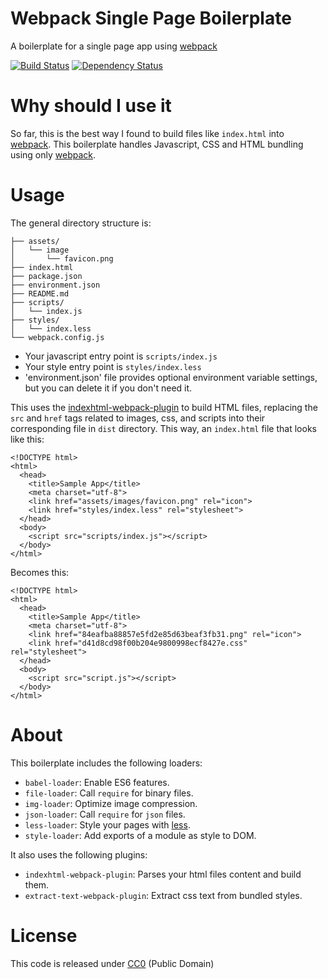 # Webpack Single Page Boilerplate

A boilerplate for a single page app using [webpack][webpack_link]

[![Build
Status](https://travis-ci.org/nihey/webpack-single-page-boilerplate.svg)](https://travis-ci.org/nihey/webpack-single-page-boilerplate)
[![Dependency
Status](https://david-dm.org/nihey/webpack-single-page-boilerplate.png)](https://david-dm.org/nihey/webpack-single-page-boilerplate)

# Why should I use it

So far, this is the best way I found to build files like `index.html` into
[webpack][webpack_link]. This boilerplate handles Javascript, CSS and HTML
bundling using only [webpack][webpack_link].

# Usage

The general directory structure is:

```
├── assets/
│   └── image
│       └── favicon.png
├── index.html
├── package.json
├── environment.json
├── README.md
├── scripts/
│   └── index.js
├── styles/
│   └── index.less
└── webpack.config.js
```

- Your javascript entry point is `scripts/index.js`
- Your style entry point is `styles/index.less`
- 'environment.json' file provides optional environment variable settings,
  but you can delete it if you don't need it.

This uses the [indexhtml-webpack-plugin](https://github.com/unbroken-dome/indexhtml-webpack-plugin)
to build HTML files, replacing the `src` and `href` tags related to images, css, 
and scripts into their corresponding file in `dist` directory. This way, an
`index.html` file that looks like this:

```
<!DOCTYPE html>
<html>
  <head>
    <title>Sample App</title>
    <meta charset="utf-8">
    <link href="assets/images/favicon.png" rel="icon">
    <link href="styles/index.less" rel="stylesheet">
  </head>
  <body>
    <script src="scripts/index.js"></script>
  </body>
</html>
```

Becomes this:

```
<!DOCTYPE html>
<html>
  <head>
    <title>Sample App</title>
    <meta charset="utf-8">
    <link href="84eafba88857e5fd2e85d63beaf3fb31.png" rel="icon">
    <link href="d41d8cd98f00b204e9800998ecf8427e.css" rel="stylesheet">
  </head>
  <body>
    <script src="script.js"></script>
  </body>
</html>
```

# About

This boilerplate includes the following loaders:

  - `babel-loader`: Enable ES6 features.
  - `file-loader`: Call `require` for binary files.
  - `img-loader`: Optimize image compression.
  - `json-loader`: Call `require` for `json` files.
  - `less-loader`: Style your pages with [less](http://lesscss.org/).
  - `style-loader`: Add exports of a module as style to DOM.

It also uses the following plugins:

  - `indexhtml-webpack-plugin`: Parses your html files content and build them.
  - `extract-text-webpack-plugin`: Extract css text from bundled styles.

# License

This code is released under
[CC0](http://creativecommons.org/publicdomain/zero/1.0/) (Public Domain)

[webpack_link]: http://webpack.github.io/
